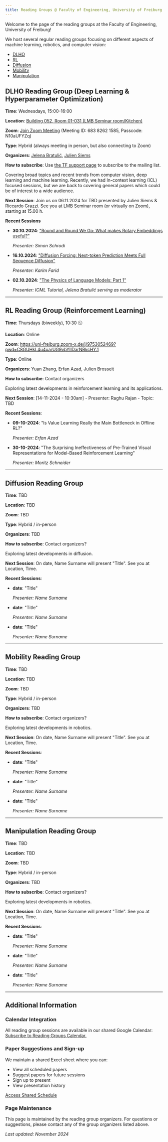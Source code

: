 ```yaml
---
title: Reading Groups @ Faculty of Engineering, University of Freiburg
---
```

Welcome to the page of the reading groups at the Faculty of Engineering, University of Freiburg!

We host several regular reading groups focusing on different aspects of machine learning, robotics, and computer vision:

- [DLHO](#dlho-reading-group-deep-learning--hyperparameter-optimization)
- [RL](#rl-reading-group-reinforcement-learning)
- [Diffusion](#diffusion-reading-group)
- [Mobility](#mobility-reading-group)
- [Manipulation](#manipulation-reading-group)

## DLHO Reading Group (Deep Learning & Hyperparameter Optimization)

**Time**: Wednesdays, 15:00-16:00

**Location**: [Building 052, Room 01-031 (LMB Seminar room/Kitchen)](https://maps.app.goo.gl/UfCw3CzG5nJ2VJAD8)  

**Zoom**: [Join Zoom Meeting](https://www.google.com/url?q=https://uni-freiburg.zoom.us/j/68382621585?pwd%3DeFdncFpZeWlxVnpBdVV4cHNpNTArdz09&sa=D&source=calendar&usd=2&usg=AOvVaw3R-wRdPquFBVR2ZwNzdnFD) (Meeting ID: 683 8262 1585, Passcode: N10aUFYZq)

**Type**: Hybrid (always meeting in person, but also connecting to Zoom)

**Organizers**: [Jelena Bratulić](https://lmb.informatik.uni-freiburg.de/people/bratulic/), [Julien Siems](https://ml.informatik.uni-freiburg.de/profile/siems/)

**How to subscribe**: Use [the TF support page](https://support.informatik.uni-freiburg.de/?run=account) to subscribe to the mailing list.

Covering broad topics and recent trends from computer vision, deep learning and machine learning. Recently, we had In-context learning (ICL) focused sessions, but we are back to covering general papers which could be of interest to a wide audience.

**Next Session**: Join us on 06.11.2024 for TBD presented by Julien Siems & Riccardo Grazzi. See you at LMB Seminar room (or virtually on Zoom), starting at 15.00 h.

**Recent Sessions**

- **30.10.2024**: ["Round and Round We Go: What makes Rotary Embeddings useful?"](https://arxiv.org/abs/2410.06205)

   *Presenter: Simon Schrodi*  

- **16.10.2024**: ["Diffusion Forcing: Next-token Prediction Meets Full Sequence Diffusion"](https://arxiv.org/abs/2407.01392)

   *Presenter: Karim Farid*  

- **02.10.2024**: ["The Physics of Language Models: Part 1"](https://arxiv.org/abs/2305.13673)  

   *Presenter: ICML Tutorial, Jelena Bratulić serving as moderator*

---

## RL Reading Group (Reinforcement Learning)

**Time**: Thursdays (biweekly), 10:30 🕥

**Location**: Online 

**Zoom**: https://uni-freiburg.zoom-x.de/j/9753052469?pwd=C8GUHkL4u4uarUG9vbYlIDarNBkcHY.1

**Type**: Online

**Organizers**: Yuan Zhang, Erfan Azad, Julien Brosseit

**How to subscribe**: Contact organizers

Exploring latest developments in reinforcement learning and its applications.

**Next Session**: [14-11-2024 - 10:30am] - Presenter: Raghu Rajan - Topic: TBD

**Recent Sessions**:

- **09-10-2024**: "Is Value Learning Really the Main Bottleneck in Offline RL?"

   *Presenter: Erfan Azad*  

- **30-10-2024**: "The Surprising Ineffectiveness of Pre-Trained Visual Representations for Model-Based Reinforcement Learning" 

   *Presenter: Moritz Schneider*  

---

## Diffusion Reading Group

**Time**: TBD

**Location**: TBD  

**Zoom**: TBD

**Type**: Hybrid / in-person

**Organizers**: TBD

**How to subscribe**: Contact organizers?

Exploring latest developments in diffusion.

**Next Session**: On date, Name Surname will present "Title". See you at Location, Time.

**Recent Sessions**:

- **date**: "Title"

   *Presenter: Name Surname*  

- **date**: "Title"  

   *Presenter: Name Surname*  

- **date**: "Title"  

   *Presenter: Name Surname*  

---

## Mobility Reading Group

**Time**: TBD

**Location**: TBD  

**Zoom**: TBD

**Type**: Hybrid / in-person

**Organizers**: TBD

**How to subscribe**: Contact organizers?

Exploring latest developments in robotics.

**Next Session**: On date, Name Surname will present "Title". See you at Location, Time.

**Recent Sessions**:

- **date**: "Title"

   *Presenter: Name Surname*  

- **date**: "Title"  

   *Presenter: Name Surname*  

- **date**: "Title"  

   *Presenter: Name Surname*  

---

## Manipulation Reading Group

**Time**: TBD

**Location**: TBD  

**Zoom**: TBD

**Type**: Hybrid / in-person

**Organizers**: TBD

**How to subscribe**: Contact organizers?

Exploring latest developments in robotics.

**Next Session**: On date, Name Surname will present "Title". See you at Location, Time.

**Recent Sessions**:

- **date**: "Title"

   *Presenter: Name Surname*  

- **date**: "Title"  

   *Presenter: Name Surname*  

- **date**: "Title"  

   *Presenter: Name Surname*  

---

## Additional Information

### Calendar Integration

All reading group sessions are available in our shared Google Calendar: [Subscribe to Reading Groups Calendar.](https://calendar.google.com/calendar/u/0?cid=OTNmZGJmNjUzZDQ4NzZjMWQ5OTJiYzY0ZjRjYjNlNzVhMjk0MDJjZjgyNDNkMGM4ODk0NmI5Y2JiNjZhNDNkM0Bncm91cC5jYWxlbmRhci5nb29nbGUuY29t)

### Paper Suggestions and Sign-up

We maintain a shared Excel sheet where you can:

- View all scheduled papers
- Suggest papers for future sessions
- Sign up to present
- View presentation history

[Access Shared Schedule](https://docs.google.com/spreadsheets/d/104tTWYHOECUdbNwF9im2difhO9o0tozOLTSGbtGpmGw/edit?usp=sharing)

### Page Maintenance

This page is maintained by the reading group organizers. For questions or suggestions, please contact any of the group organizers listed above.

*Last updated: November 2024*
